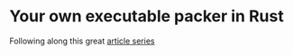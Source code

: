 # Your own executable packer in Rust

Following along this great [article series](https://fasterthanli.me/series/making-our-own-executable-packer/)
